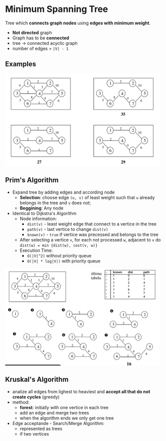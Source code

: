 # Minimum Spanning Tree

Tree which **connects graph nodes** using **edges with minimum weight**.

 - **Not directed** graph
 - Graph has to be **connected**
 - tree -> connected acyclic graph
 - number of edges = `|V| - 1`

## Examples

<img src="images/graph_algorithms_shortest_path_minimum_spanning_trees_examples.png" width="500"><br>

## Prim's Algorithm

 - Expand tree by adding edges and according node
    - **Selection**: choose edge `(u, v)` of least weight such that `u` already belongs in the tree and `v` does not;
    - **Beggining**: Any node
 - Identical to Dijkstra's Algorithm
    - Node information:
        - `dist(v)` - least weight edge that connect to a vertice in the tree
        - `path(v)` - last vertice to change `dist(v)`
        - `known(v)` - `true` if vertice was precessed and belongs to the tree
    - After selecting a vertice `v`, for each not processed `w`, adjacent to `v` do `dist(w) = min {dist(w), cost(v, w)}`
    - Execution Time:
        - `O(|V|^2)` without priority queue
        - `O(|V| * log|V|)` with priority queue

<img src="images/graph_algorithms_shortest_path_minimum_spanning_trees_prim.png" width="500"><br>

## Kruskal's Algorithm

 - analize all edges from lighest to heaviest and **accept all that do not create cycles** (greedy) 
 - method:
    - **forest**: initially with one vertice in each tree
    - add an edge and merge two trees
    - when the algorithm ends we only get one tree
 -  Edge acceptande - Search/Merge Algorithm:
    - represented as trees
    - if two vertices
